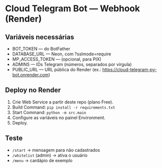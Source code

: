 # Cloud Telegram Bot — Webhook (Render)

## Variáveis necessárias
- BOT_TOKEN — do BotFather
- DATABASE_URL — Neon, com ?sslmode=require
- MP_ACCESS_TOKEN — (opcional, para PIX)
- ADMINS — IDs Telegram (números, separados por vírgula)
- PUBLIC_URL — URL pública do Render (ex.: https://cloud-telegram-py-bot.onrender.com)

## Deploy no Render
1. Crie Web Service a partir deste repo (plano Free).
2. Build Command: `pip install -r requirements.txt`
3. Start Command: `python -m src.main`
4. Configure as variáveis no painel Environment.
5. Deploy.

## Teste
- `/start` → mensagem para não cadastrados
- `/whitelist` (admin) → ativa o usuário
- `/menu` → cardápio de exemplo
